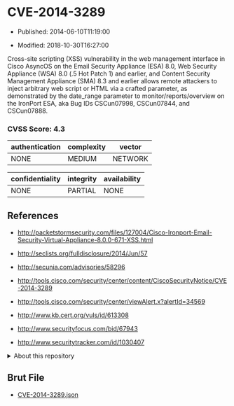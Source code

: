 # CVE-2014-3289

- Published: 2014-06-10T11:19:00

- Modified: 2018-10-30T16:27:00

Cross-site scripting (XSS) vulnerability in the web management interface in Cisco AsyncOS on the Email Security Appliance (ESA) 8.0, Web Security Appliance (WSA) 8.0 (.5 Hot Patch 1) and earlier, and Content Security Management Appliance (SMA) 8.3 and earlier allows remote attackers to inject arbitrary web script or HTML via a crafted parameter, as demonstrated by the date_range parameter to monitor/reports/overview on the IronPort ESA, aka Bug IDs CSCun07998, CSCun07844, and CSCun07888.

### CVSS Score: **4.3**

| authentication | complexity | vector |
| --- | --- | --- |
| NONE | MEDIUM | NETWORK |

| confidentiality | integrity | availability |
| --- | --- | --- |
| NONE | PARTIAL | NONE |

## References

* http://packetstormsecurity.com/files/127004/Cisco-Ironport-Email-Security-Virtual-Appliance-8.0.0-671-XSS.html

* http://seclists.org/fulldisclosure/2014/Jun/57

* http://secunia.com/advisories/58296

* http://tools.cisco.com/security/center/content/CiscoSecurityNotice/CVE-2014-3289

* http://tools.cisco.com/security/center/viewAlert.x?alertId=34569

* http://www.kb.cert.org/vuls/id/613308

* http://www.securityfocus.com/bid/67943

* http://www.securitytracker.com/id/1030407

<details>
<summary>About this repository</summary> 

  This repository is part of the project [Live Hack CVE](https://github.com/Live-Hack-CVE). Main website can be found [www.live-hack.org](https://www.live-hack.org) 
  
  Made by [Sn0wAlice](https://github.com/Sn0wAlice) for the people that care about security and need to have a feed of the latest CVEs. Hope you enjoy it, don't forget to star the repo and follow me on [Twitter](https://twitter.com/Sn0wAlice) and [Github](https://github.com/Sn0wAlice). And that is my [personnal website](https://www.alice-snow.me/)

  - [Home Page](https://github.com/Live-Hack-CVE)
  - [Framework](https://github.com/Live-Hack-CVE/cve-framework)
  - [CVE database](https://github.com/Live-Hack-CVE/full_database)
  - [Changelog](https://github.com/Live-Hack-CVE/Changelog)
</details>

## Brut File

* [CVE-2014-3289.json](https://raw.githubusercontent.com/Live-Hack-CVE/full_database/main/cves/2014/CVE-2014-3289.json)

